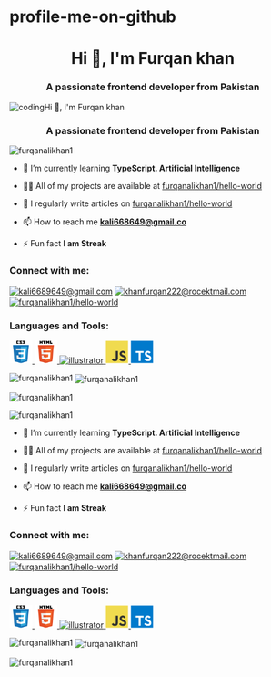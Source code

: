 # profile-me-on-github<h1 align="center">Hi 👋, I'm Furqan khan</h1>
<h3 align="center">A passionate frontend developer from Pakistan</h3>
<img align="reght" alt ="coding"width="400" src="https://www.google.com/url?sa=i&url=https%3A%2F%2Fgithub.com%2Frudrabarad%2FGifs&psig=AOvVaw0I_93Ge5wgTwFdhG1RXoGo&ust=1709846466011000&source=images&cd=vfe&opi=89978449&ved=0CBIQjRxqFwoTCMjB8c3I4IQDFQAAAAAdAAAAABAE
<h1 align="center">Hi 👋, I'm Furqan khan</h1>
<h3 align="center">A passionate frontend developer from Pakistan</h3>

<p align="left"> <img src="https://komarev.com/ghpvc/?username=furqanalikhan1&label=Profile%20views&color=0e75b6&style=flat" alt="furqanalikhan1" /> </p>

- 🌱 I’m currently learning **TypeScript. Artificial Intelligence**

- 👨‍💻 All of my projects are available at [furqanalikhan1/hello-world](furqanalikhan1/hello-world)

- 📝 I regularly write articles on [furqanalikhan1/hello-world](furqanalikhan1/hello-world)

- 📫 How to reach me **kali668649@gmail.co**

- ⚡ Fun fact **I am Streak**

<h3 align="left">Connect with me:</h3>
<p align="left">
<a href="https://linkedin.com/in/kali6689649@gmail.com" target="blank"><img align="center" src="https://raw.githubusercontent.com/rahuldkjain/github-profile-readme-generator/master/src/images/icons/Social/linked-in-alt.svg" alt="kali6689649@gmail.com" height="30" width="40" /></a>
<a href="https://fb.com/khanfurqan222@rocektmail.com" target="blank"><img align="center" src="https://raw.githubusercontent.com/rahuldkjain/github-profile-readme-generator/master/src/images/icons/Social/facebook.svg" alt="khanfurqan222@rocektmail.com" height="30" width="40" /></a>
<a href="https://instagram.com/furqanalikhan1/hello-world" target="blank"><img align="center" src="https://raw.githubusercontent.com/rahuldkjain/github-profile-readme-generator/master/src/images/icons/Social/instagram.svg" alt="furqanalikhan1/hello-world" height="30" width="40" /></a>
</p>

<h3 align="left">Languages and Tools:</h3>
<p align="left"> <a href="https://www.w3schools.com/css/" target="_blank" rel="noreferrer"> <img src="https://raw.githubusercontent.com/devicons/devicon/master/icons/css3/css3-original-wordmark.svg" alt="css3" width="40" height="40"/> </a> <a href="https://www.w3.org/html/" target="_blank" rel="noreferrer"> <img src="https://raw.githubusercontent.com/devicons/devicon/master/icons/html5/html5-original-wordmark.svg" alt="html5" width="40" height="40"/> </a> <a href="https://www.adobe.com/in/products/illustrator.html" target="_blank" rel="noreferrer"> <img src="https://www.vectorlogo.zone/logos/adobe_illustrator/adobe_illustrator-icon.svg" alt="illustrator" width="40" height="40"/> </a> <a href="https://developer.mozilla.org/en-US/docs/Web/JavaScript" target="_blank" rel="noreferrer"> <img src="https://raw.githubusercontent.com/devicons/devicon/master/icons/javascript/javascript-original.svg" alt="javascript" width="40" height="40"/> </a> <a href="https://www.typescriptlang.org/" target="_blank" rel="noreferrer"> <img src="https://raw.githubusercontent.com/devicons/devicon/master/icons/typescript/typescript-original.svg" alt="typescript" width="40" height="40"/> </a> </p>

<p><img align="left" src="https://github-readme-stats.vercel.app/api/top-langs?username=furqanalikhan1&show_icons=true&locale=en&layout=compact" alt="furqanalikhan1" /></p>

<p>&nbsp;<img align="center" src="https://github-readme-stats.vercel.app/api?username=furqanalikhan1&show_icons=true&locale=en" alt="furqanalikhan1" /></p>

<p><img align="center" src="https://github-readme-streak-stats.herokuapp.com/?user=furqanalikhan1&" alt="furqanalikhan1" /></p>

<p align="left"> <img src="https://komarev.com/ghpvc/?username=furqanalikhan1&label=Profile%20views&color=0e75b6&style=flat" alt="furqanalikhan1" /> </p>

- 🌱 I’m currently learning **TypeScript. Artificial Intelligence**

- 👨‍💻 All of my projects are available at [furqanalikhan1/hello-world](furqanalikhan1/hello-world)

- 📝 I regularly write articles on [furqanalikhan1/hello-world](furqanalikhan1/hello-world)

- 📫 How to reach me **kali668649@gmail.co**

- ⚡ Fun fact **I am Streak**

<h3 align="left">Connect with me:</h3>
<p align="left">
<a href="https://linkedin.com/in/kali6689649@gmail.com" target="blank"><img align="center" src="https://raw.githubusercontent.com/rahuldkjain/github-profile-readme-generator/master/src/images/icons/Social/linked-in-alt.svg" alt="kali6689649@gmail.com" height="30" width="40" /></a>
<a href="https://fb.com/khanfurqan222@rocektmail.com" target="blank"><img align="center" src="https://raw.githubusercontent.com/rahuldkjain/github-profile-readme-generator/master/src/images/icons/Social/facebook.svg" alt="khanfurqan222@rocektmail.com" height="30" width="40" /></a>
<a href="https://instagram.com/furqanalikhan1/hello-world" target="blank"><img align="center" src="https://raw.githubusercontent.com/rahuldkjain/github-profile-readme-generator/master/src/images/icons/Social/instagram.svg" alt="furqanalikhan1/hello-world" height="30" width="40" /></a>
</p>

<h3 align="left">Languages and Tools:</h3>
<p align="left"> <a href="https://www.w3schools.com/css/" target="_blank" rel="noreferrer"> <img src="https://raw.githubusercontent.com/devicons/devicon/master/icons/css3/css3-original-wordmark.svg" alt="css3" width="40" height="40"/> </a> <a href="https://www.w3.org/html/" target="_blank" rel="noreferrer"> <img src="https://raw.githubusercontent.com/devicons/devicon/master/icons/html5/html5-original-wordmark.svg" alt="html5" width="40" height="40"/> </a> <a href="https://www.adobe.com/in/products/illustrator.html" target="_blank" rel="noreferrer"> <img src="https://www.vectorlogo.zone/logos/adobe_illustrator/adobe_illustrator-icon.svg" alt="illustrator" width="40" height="40"/> </a> <a href="https://developer.mozilla.org/en-US/docs/Web/JavaScript" target="_blank" rel="noreferrer"> <img src="https://raw.githubusercontent.com/devicons/devicon/master/icons/javascript/javascript-original.svg" alt="javascript" width="40" height="40"/> </a> <a href="https://www.typescriptlang.org/" target="_blank" rel="noreferrer"> <img src="https://raw.githubusercontent.com/devicons/devicon/master/icons/typescript/typescript-original.svg" alt="typescript" width="40" height="40"/> </a> </p>

<p><img align="left" src="https://github-readme-stats.vercel.app/api/top-langs?username=furqanalikhan1&show_icons=true&locale=en&layout=compact" alt="furqanalikhan1" /></p>

<p>&nbsp;<img align="center" src="https://github-readme-stats.vercel.app/api?username=furqanalikhan1&show_icons=true&locale=en" alt="furqanalikhan1" /></p>

<p><img align="center" src="https://github-readme-streak-stats.herokuapp.com/?user=furqanalikhan1&" alt="furqanalikhan1" /></p>
